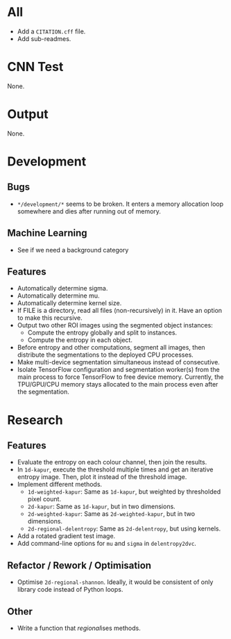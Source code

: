# All
- Add a `CITATION.cff` file.
- Add sub-readmes.


# CNN Test
None.


# Output
None.


# Development

## Bugs
- `*/development/*` seems to be broken. It enters a memory allocation loop
  somewhere and dies after running out of memory.

## Machine Learning
- See if we need a background category

## Features
- Automatically determine sigma.
- Automatically determine mu.
- Automatically determine kernel size.
- If FILE is a directory, read all files (non-recursively) in it. Have an option
  to make this recursive.
- Output two other ROI images using the segmented object instances:
  - Compute the entropy globally and split to instances.
  - Compute the entropy in each object.
- Before entropy and other computations, segment all images, then distribute the
  segmentations to the deployed CPU processes.
- Make multi-device segmentation simultaneous instead of consecutive.
- Isolate TensorFlow configuration and segmentation worker(s) from the main
  process to force TensorFlow to free device memory. Currently, the TPU/GPU/CPU
  memory stays allocated to the main process even after the segmentation.


# Research

## Features
- Evaluate the entropy on each colour channel, then join the results.
- In `1d-kapur`, execute the threshold multiple times and get an iterative
  entropy image. Then, plot it instead of the threshold image.
- Implement different methods.
  - `1d-weighted-kapur`: Same as `1d-kapur`, but weighted by thresholded pixel
    count.
  - `2d-kapur`: Same as `1d-kapur`, but in two dimensions.
  - `2d-weighted-kapur`: Same as `2d-weighted-kapur`, but in two dimensions.
  - `2d-regional-delentropy`: Same as `2d-delentropy`, but using kernels.
- Add a rotated gradient test image.
- Add command-line options for `mu` and `sigma` in `delentropy2dvc`.

## Refactor / Rework / Optimisation
- Optimise `2d-regional-shannon`. Ideally, it would be consistent of only
  library code instead of Python loops.

## Other
- Write a function that *regional*ises methods.
